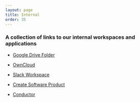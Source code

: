 ```yaml
---
layout: page
title: Internal
order: 35
---
```


<!--  -->
### A collection of links to our internal workspaces and applications

* <a href="{{ site.internal.googledrive }}" target="_blank">Google Drive Folder</a>

* <a href="{{ site.internal.owncloud }}" target="_blank">OwnCloud</a>

* <a href="{{ site.internal.slack }}" target="_blank">Slack Workspace</a>

* <a href="{{ site.internal.form }}" target="_blank">Create Software Product</a>

* <a href="{{ site.internal.conductor }}" target="_blank">Conductor</a>
